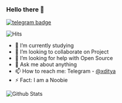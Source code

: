 ### Hello there 👋
[![telegram badge](https://img.shields.io/badge/x_row-30302f?style=flat&logo=telegram)](https://t.me/xditya)

![Hits](https://hits.seeyoufarm.com/api/count/incr/badge.svg?url=https://github.com/xditya/)

- 🔭 I’m currently studying
- 👯 I’m looking to collaborate on Project
- 🤔 I’m looking for help with Open Source
- 💬 Ask me about anything
- 📫 How to reach me: Telegram - [@xditya](https://t.me/xditya)
- ⚡ Fact: I am a Noobie

![Github Stats](https://github-readme-stats.vercel.app/api?username=xditya&show_icons=true&title_color=fff&icon_color=79ff97&text_color=9f9f9f&bg_color=151515)
